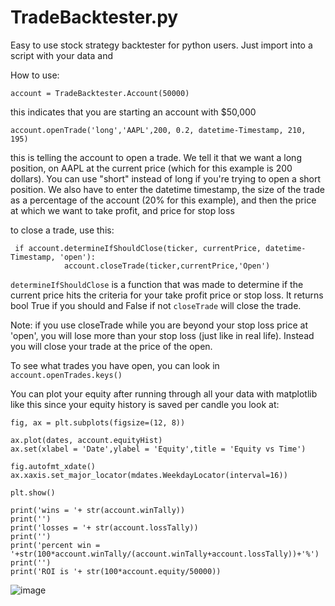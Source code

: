 # TradeBacktester.py
Easy to use stock strategy backtester for python users. Just import into a script with your data and 


How to use:
```
account = TradeBacktester.Account(50000)
```
this indicates that you are starting an account with $50,000

```
account.openTrade('long','AAPL',200, 0.2, datetime-Timestamp, 210, 195)
```

this is telling the account to open a trade. We tell it that we want a long position, on AAPL at the current price (which for this example is 200 dollars). You can use "short" instead of long if you're trying to open a short position.
We also have to enter the datetime timestamp, the size of the trade as a percentage of the account (20% for this example), and then the price at which we want to take profit, and price for stop loss

to close a trade, use this:

```
 if account.determineIfShouldClose(ticker, currentPrice, datetime-Timestamp, 'open'):
            account.closeTrade(ticker,currentPrice,'Open')
```

```determineIfShouldClose``` is a function that was made to determine if the current price hits the criteria for your take profit price or stop loss. It returns bool True if you should and False if not
```closeTrade``` will close the trade.

Note:
if you use closeTrade while you are beyond your stop loss price at 'open', you will lose more than your stop loss (just like in real life). Instead you will close your trade at the price of the open.

To see what trades you have open, you can look in ```account.openTrades.keys()```

You can plot your equity after running through all your data with matplotlib like this since your equity history is saved per candle you look at:
```
fig, ax = plt.subplots(figsize=(12, 8))

ax.plot(dates, account.equityHist)
ax.set(xlabel = 'Date',ylabel = 'Equity',title = 'Equity vs Time')

fig.autofmt_xdate()
ax.xaxis.set_major_locator(mdates.WeekdayLocator(interval=16))

plt.show()

print('wins = '+ str(account.winTally))
print('')
print('losses = '+ str(account.lossTally))
print('')
print('percent win = '+str(100*account.winTally/(account.winTally+account.lossTally))+'%')
print('')
print('ROI is '+ str(100*account.equity/50000))
```
![image](https://github.com/xemadhaquex/TradeBackTester.py/assets/38025253/8137f009-5918-456f-9569-dee82ef4818f)


